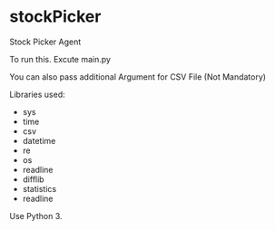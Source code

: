# stockPicker
Stock Picker Agent

To run this.
Excute main.py

You can also pass additional Argument for CSV File (Not Mandatory)

Libraries used:
- sys
- time
- csv
- datetime
- re
- os
- readline
- difflib
- statistics
- readline

Use Python 3.
